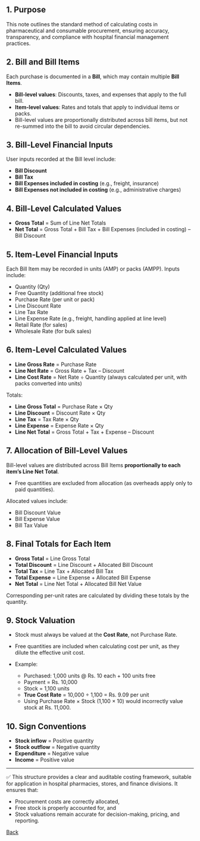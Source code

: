 ## 1. Purpose

This note outlines the standard method of calculating costs in pharmaceutical and consumable procurement, ensuring accuracy, transparency, and compliance with hospital financial management practices.

## 2. Bill and Bill Items

Each purchase is documented in a **Bill**, which may contain multiple **Bill Items**.

* **Bill-level values**: Discounts, taxes, and expenses that apply to the full bill.
* **Item-level values**: Rates and totals that apply to individual items or packs.
* Bill-level values are proportionally distributed across bill items, but not re-summed into the bill to avoid circular dependencies.

## 3. Bill-Level Financial Inputs

User inputs recorded at the Bill level include:

* **Bill Discount**
* **Bill Tax**
* **Bill Expenses included in costing** (e.g., freight, insurance)
* **Bill Expenses not included in costing** (e.g., administrative charges)

## 4. Bill-Level Calculated Values

* **Gross Total** = Sum of Line Net Totals
* **Net Total** = Gross Total + Bill Tax + Bill Expenses (included in costing) – Bill Discount

## 5. Item-Level Financial Inputs

Each Bill Item may be recorded in units (AMP) or packs (AMPP). Inputs include:

* Quantity (Qty)
* Free Quantity (additional free stock)
* Purchase Rate (per unit or pack)
* Line Discount Rate
* Line Tax Rate
* Line Expense Rate (e.g., freight, handling applied at line level)
* Retail Rate (for sales)
* Wholesale Rate (for bulk sales)

## 6. Item-Level Calculated Values

* **Line Gross Rate** = Purchase Rate
* **Line Net Rate** = Gross Rate + Tax – Discount
* **Line Cost Rate** = Net Rate ÷ Quantity (always calculated per unit, with packs converted into units)

Totals:

* **Line Gross Total** = Purchase Rate × Qty
* **Line Discount** = Discount Rate × Qty
* **Line Tax** = Tax Rate × Qty
* **Line Expense** = Expense Rate × Qty
* **Line Net Total** = Gross Total + Tax + Expense – Discount

## 7. Allocation of Bill-Level Values

Bill-level values are distributed across Bill Items **proportionally to each item’s Line Net Total**.

* Free quantities are excluded from allocation (as overheads apply only to paid quantities).

Allocated values include:

* Bill Discount Value
* Bill Expense Value
* Bill Tax Value

## 8. Final Totals for Each Item

* **Gross Total** = Line Gross Total
* **Total Discount** = Line Discount + Allocated Bill Discount
* **Total Tax** = Line Tax + Allocated Bill Tax
* **Total Expense** = Line Expense + Allocated Bill Expense
* **Net Total** = Line Net Total + Allocated Bill Net Value

Corresponding per-unit rates are calculated by dividing these totals by the quantity.

## 9. Stock Valuation

* Stock must always be valued at the **Cost Rate**, not Purchase Rate.
* Free quantities are included when calculating cost per unit, as they dilute the effective unit cost.
* Example:

  * Purchased: 1,000 units @ Rs. 10 each + 100 units free
  * Payment = Rs. 10,000
  * Stock = 1,100 units
  * **True Cost Rate** = 10,000 ÷ 1,100 = Rs. 9.09 per unit
  * Using Purchase Rate × Stock (1,100 × 10) would incorrectly value stock at Rs. 11,000.

## 10. Sign Conventions

* **Stock inflow** = Positive quantity
* **Stock outflow** = Negative quantity
* **Expenditure** = Negative value
* **Income** = Positive value

---

✅ This structure provides a clear and auditable costing framework, suitable for application in hospital pharmacies, stores, and finance divisions. It ensures that:

* Procurement costs are correctly allocated,
* Free stock is properly accounted for, and
* Stock valuations remain accurate for decision-making, pricing, and reporting.



[Back](https://github.com/hmislk/hmis/wiki)
